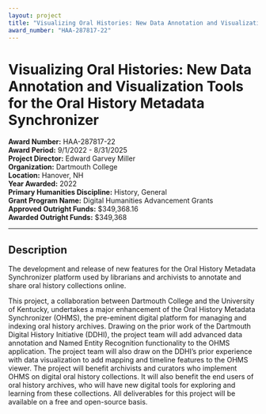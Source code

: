 ```yaml
---
layout: project
title: "Visualizing Oral Histories: New Data Annotation and Visualization Tools for the Oral History Metadata Synchronizer"
award_number: "HAA-287817-22"
---
```



# Visualizing Oral Histories: New Data Annotation and Visualization Tools for the Oral History Metadata Synchronizer

**Award Number:** HAA-287817-22  
**Award Period:** 9/1/2022 - 8/31/2025  
**Project Director:** Edward Garvey Miller  
**Organization:** Dartmouth College  
**Location:** Hanover, NH  
**Year Awarded:** 2022  
**Primary Humanities Discipline:** History, General  
**Grant Program Name:** Digital Humanities Advancement Grants  
**Approved Outright Funds:** $349,368.16  
**Awarded Outright Funds:** $349,368  

---

## Description

<p>The development and release of new features for the Oral History Metadata Synchronizer platform used by librarians and archivists to annotate and share oral history collections online.</p>
<p>This project, a collaboration between Dartmouth College and the University of Kentucky, undertakes a major enhancement of the Oral History Metadata Synchronizer (OHMS), the pre-eminent digital platform for managing and indexing oral history archives.  Drawing on the prior work of the Dartmouth Digital History Initiative (DDHI), the project team will add advanced data annotation and Named Entity Recognition functionality to the OHMS application.  The project team will also draw on the DDHI’s prior experience with data visualization to add mapping and timeline features to the OHMS viewer.  The project will benefit archivists and curators who implement OHMS on digital oral history collections.  It will also benefit the end users of oral history archives, who will have new digital tools for exploring and learning from these collections.  All deliverables for this project will be available on a free and open-source basis.</p>
